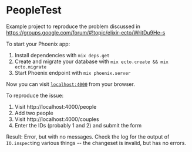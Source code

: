 # PeopleTest

Example project to reproduce the problem discussed in
https://groups.google.com/forum/#!topic/elixir-ecto/WritDu9He-s

To start your Phoenix app:

  1. Install dependencies with `mix deps.get`
  2. Create and migrate your database with `mix ecto.create && mix ecto.migrate`
  3. Start Phoenix endpoint with `mix phoenix.server`

Now you can visit [`localhost:4000`](http://localhost:4000) from your browser.

To reproduce the issue:

  1. Visit http://localhost:4000/people
  2. Add two people
  3. Visit http://localhost:4000/couples
  4. Enter the IDs (probably 1 and 2) and submit the form

Result:  Error, but with no messages.  Check the log for the output of `IO.inspect`ing various things -- the changeset is invalid, but has no errors.
